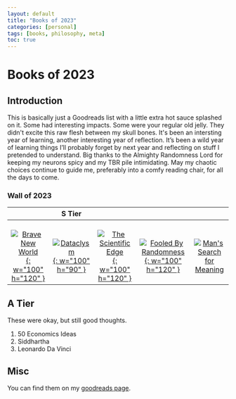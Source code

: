 ```yaml
---
layout: default
title: "Books of 2023"
categories: [personal]
tags: [books, philosophy, meta]
toc: true
---
```

# Books of 2023

## Introduction

This is basically just a Goodreads list with a little extra hot sauce splashed on it.
Some had interesting impacts. Some were your regular old jelly. They didn't excite this raw flesh between my skull bones. It's been an intersting year of learning, another interesting year of reflection. It’s been a wild year of learning things I’ll probably forget by next year and reflecting on stuff I pretended to understand.
Big thanks to the Almighty Randomness Lord for keeping my neurons spicy and my TBR pile intimidating. May my chaotic choices continue to guide me, preferably into a comfy reading chair, for all the days to come.

### Wall of 2023


|                                                                                         |                                   S Tier                                   |                                                                                         |                                                                                         |                                                                                         |
| :-------------------------------------------------------------------------------------: | :----------------------------------------------------------------------: | :-------------------------------------------------------------------------------------: | :-------------------------------------------------------------------------------------: | :-------------------------------------------------------------------------------------: |
| <br>[![Brave New World](https://m.media-amazon.com/images/I/91D4YvdC0dL._AC_UF1000,1000_QL80_.jpg){: w="100" h="120" }](https://www.amazon.com/Brave-New-World-Aldous-Huxley/dp/0060850523) | <br>[![Dataclysm](https://m.media-amazon.com/images/I/51xralhXB1L._AC_UF1000,1000_QL80_.jpg){: w="100" h="90" }](https://www.amazon.com/Dataclysm-Identity-What-Internet-Knows/dp/0385347391) | <br>[![The Scientific Edge](https://m.media-amazon.com/images/I/51A6MM7QThL._AC_UF1000,1000_QL80_.jpg){: w="100" h="120" }](https://www.amazon.com/Scientific-Edge-Kota-Harinarayana/dp/8173714563) | <br>[![Fooled By Randomness](https://rukminim2.flixcart.com/image/850/1000/kiyw9e80-0/book/m/g/z/fooled-by-randomness-original-imafyn6gtjpzaz6n.jpeg?q=90&crop=false){: w="100" h="120" }](https://www.amazon.com/Fooled-Randomness-Hidden-Chance-Life/dp/0812975219) | <br>[![Man's Search for Meaning](https://m.media-amazon.com/images/I/61157LApbuL.jpg)](https://www.amazon.com/Mans-Search-Meaning-Viktor-Frankl/dp/0807014273) | <br>[![Thinking, Fast and Slow](https://m.media-amazon.com/images/I/71f6DceqZAL._AC_UF1000,1000_QL80_.jpg)](https://www.amazon.com/Thinking-Fast-Slow-Daniel-Kahneman/dp/0374533555) |



## A Tier
These were okay, but still good thoughts.
1. 50 Economics Ideas
2. Siddhartha
3. Leonardo Da Vinci

## Misc


You can find them on my [goodreads page](https://www.goodreads.com/user/show/165878015-sanath).
